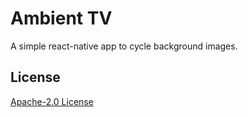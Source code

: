 # Ambient TV

A simple react-native app to cycle background images.

## License

[Apache-2.0 License](LICENSE)
